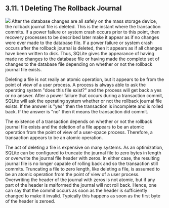 ## 3\.11\. 1 Deleting The Rollback Journal


![](images/ac/commit-A.gif)
After the database changes are all safely on the mass
storage device, the rollback journal file is deleted.
This is the instant where the transaction commits.
If a power failure or system crash occurs prior to this
point, then recovery processes to be described later make
it appear as if no changes were ever made to the database
file. If a power failure or system crash occurs after
the rollback journal is deleted, then it appears as if
all changes have been written to disk. Thus, SQLite gives
the appearance of having made no changes to the database
file or having made the complete set of changes to the
database file depending on whether or not the rollback
journal file exists.


Deleting a file is not really an atomic operation, but
it appears to be from the point of view of a user process.
A process is always able to ask the operating system "does
this file exist?" and the process will get back a yes or no
answer. After a power failure that occurs during a
transaction commit, SQLite will ask the operating system
whether or not the rollback journal file exists. If the
answer is "yes" then the transaction is incomplete and is
rolled back. If the answer is "no" then it means the transaction
did commit.


The existence of a transaction depends on whether or
not the rollback journal file exists and the deletion
of a file appears to be an atomic operation from the point of
view of a user\-space process. Therefore,
a transaction appears to be an atomic operation.


The act of deleting a file is expensive on many systems.
As an optimization, SQLite can be configured to truncate
the journal file to zero bytes in length
or overwrite the journal file header with zeros. In either
case, the resulting journal file is no longer capable of rolling
back and so the transaction still commits. Truncating a file
to zero length, like deleting a file, is assumed to be an atomic
operation from the point of view of a user process. Overwriting
the header of the journal with zeros is not atomic, but if any
part of the header is malformed the journal will not roll back.
Hence, one can say that the commit occurs as soon as the header
is sufficiently changed to make it invalid. Typically this happens
as soon as the first byte of the header is zeroed.


  


